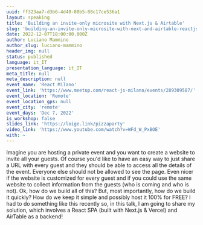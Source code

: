 ```yaml
---
uuid: ff323aa7-d3b6-4d40-88b5-88c17ce536a1
layout: speaking
title: 'Building an invite-only microsite with Next.js & Airtable'
slug: 'building-an-invite-only-microsite-with-next-and-airtable-reactjs-milan'
date: 2022-12-07T18:00:00.000Z
author: Luciano Mammino
author_slug: luciano-mammino
header_img: null
status: published
language: it_IT
presentation_language: it_IT
meta_title: null
meta_description: null
event_name: 'React Milano'
event_link: 'https://www.meetup.com/react-js-milano/events/289309587/'
event_location: 'Remote'
event_location_gps: null
event_city: 'remote'
event_days: 'Dec 7, 2022'
is_workshop: false
slides_link: 'https://loige.link/pizzaparty'
video_link: 'https://www.youtube.com/watch?v=WFd_W_PxBOE'
with: ~
---
```


Imagine you are hosting a private event and you want to create a website to invite all your guests. Of course you'd like to have an easy way to just share a URL with every guest and they should be able to access all the details of the event. Everyone else should not be allowed to see the page. Even nicer if the website is customized for every guest and if you could use the same website to collect information from the guests (who is coming and who is not). Ok, how do we build all of this? But, most importantly, how do we build it quickly? How do we keep it simple and possibly host it 100% for FREE? I had to do something like this recently so, in this talk, I am going to share my solution, which involves a React SPA (built with Next.js & Vercel) and AirTable as a backend!
